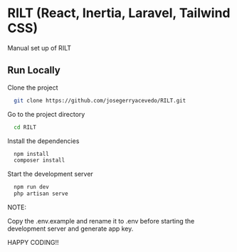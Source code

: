 
# RILT (React, Inertia, Laravel, Tailwind CSS)

Manual set up of RILT


## Run Locally

Clone the project

```bash
  git clone https://github.com/josegerryacevedo/RILT.git
```

Go to the project directory

```bash
  cd RILT
```

Install the dependencies

```bash
  npm install
  composer install
```

Start the development server

```bash
  npm run dev
  php artisan serve

```


NOTE: 

Copy the .env.example and rename it to .env before starting the development server and generate app key.


HAPPY CODING!!
